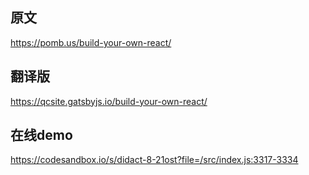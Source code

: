 ## 原文
https://pomb.us/build-your-own-react/

## 翻译版
https://qcsite.gatsbyjs.io/build-your-own-react/

## 在线demo
https://codesandbox.io/s/didact-8-21ost?file=/src/index.js:3317-3334